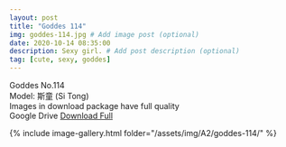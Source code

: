 ```yaml
---
layout: post
title: "Goddes 114"
img: goddes-114.jpg # Add image post (optional)
date: 2020-10-14 08:35:00
description: Sexy girl. # Add post description (optional)
tag: [cute, sexy, goddes]
---
```

Goddes No.114  
Model: 斯童 (Si Tong)                                  
Images in download package have full quality                    
Google Drive [Download Full](http://gestyy.com/eregUh)

{% include image-gallery.html folder="/assets/img/A2/goddes-114/" %}
